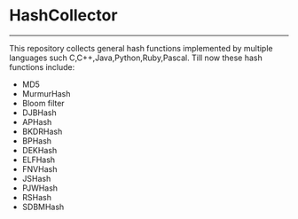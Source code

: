 # HashCollector

---
This repository collects general hash functions implemented by multiple languages such C,C++,Java,Python,Ruby,Pascal. Till now these hash functions include:

 - MD5
 - MurmurHash
 - Bloom filter
 - DJBHash
 - APHash
 - BKDRHash
 - BPHash
 - DEKHash
 - ELFHash
 - FNVHash
 - JSHash
 - PJWHash
 - RSHash
 - SDBMHash

